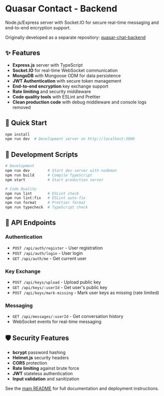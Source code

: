 # Quasar Contact - Backend

Node.js/Express server with Socket.IO for secure real-time messaging and end-to-end encryption
support.

Originally developed as a separate repository:
[quasar-chat-backend](https://github.com/art2url/quasar-chat-backend)

## ✨ Features

- **Express.js** server with TypeScript
- **Socket.IO** for real-time WebSocket communication
- **MongoDB** with Mongoose ODM for data persistence
- **JWT Authentication** with secure token management
- **End-to-end encryption** key exchange support
- **Rate limiting** and security middleware
- **Code quality tools** with ESLint and Prettier
- **Clean production code** with debug middleware and console logs removed

## 🚀 Quick Start

```bash
npm install
npm run dev  # Development server on http://localhost:3000
```

## 🔧 Development Scripts

```bash
# Development
npm run dev        # Start dev server with nodemon
npm run build      # Compile TypeScript
npm start          # Start production server

# Code Quality
npm run lint       # ESLint check
npm run lint:fix   # ESLint auto-fix
npm run format     # Prettier format
npm run typecheck  # TypeScript check
```

## 🔗 API Endpoints

### Authentication

- `POST /api/auth/register` - User registration
- `POST /api/auth/login` - User login
- `GET /api/auth/me` - Get current user

### Key Exchange

- `POST /api/keys/upload` - Upload public key
- `GET /api/keys/:userId` - Get user's public key
- `POST /api/keys/mark-missing` - Mark user keys as missing (rate limited)

### Messaging

- `GET /api/messages/:userId` - Get conversation history
- WebSocket events for real-time messaging

## 🛡️ Security Features

- **bcrypt** password hashing
- **Helmet.js** security headers
- **CORS** protection
- **Rate limiting** against brute force
- **JWT** stateless authentication
- **Input validation** and sanitization

See the [main README](../README.md) for full documentation and deployment instructions.
